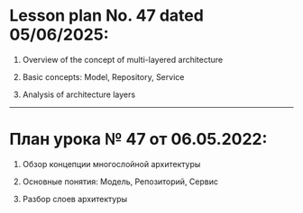 # Lesson plan No. 47 dated 05/06/2025:

1. Overview of the concept of multi-layered architecture

2. Basic concepts: Model, Repository, Service

3. Analysis of architecture layers

_________________________________________________

# План урока № 47 от 06.05.2022:

1. Обзор концепции многослойной архитектуры

2. Основные понятия: Модель, Репозиторий, Сервис

3. Разбор слоев архитектуры
